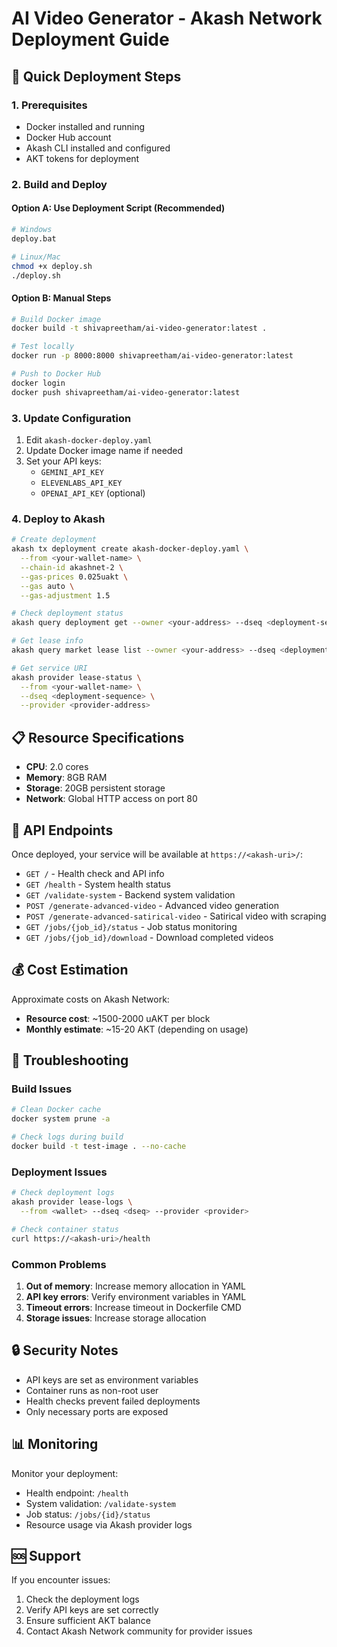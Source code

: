 # AI Video Generator - Akash Network Deployment Guide

## 🚀 Quick Deployment Steps

### 1. Prerequisites
- Docker installed and running
- Docker Hub account
- Akash CLI installed and configured
- AKT tokens for deployment

### 2. Build and Deploy

#### Option A: Use Deployment Script (Recommended)
```bash
# Windows
deploy.bat

# Linux/Mac
chmod +x deploy.sh
./deploy.sh
```

#### Option B: Manual Steps
```bash
# Build Docker image
docker build -t shivapreetham/ai-video-generator:latest .

# Test locally
docker run -p 8000:8000 shivapreetham/ai-video-generator:latest

# Push to Docker Hub
docker login
docker push shivapreetham/ai-video-generator:latest
```

### 3. Update Configuration
1. Edit `akash-docker-deploy.yaml`
2. Update Docker image name if needed
3. Set your API keys:
   - `GEMINI_API_KEY`
   - `ELEVENLABS_API_KEY` 
   - `OPENAI_API_KEY` (optional)

### 4. Deploy to Akash
```bash
# Create deployment
akash tx deployment create akash-docker-deploy.yaml \
  --from <your-wallet-name> \
  --chain-id akashnet-2 \
  --gas-prices 0.025uakt \
  --gas auto \
  --gas-adjustment 1.5

# Check deployment status
akash query deployment get --owner <your-address> --dseq <deployment-sequence>

# Get lease info
akash query market lease list --owner <your-address> --dseq <deployment-sequence>

# Get service URI
akash provider lease-status \
  --from <your-wallet-name> \
  --dseq <deployment-sequence> \
  --provider <provider-address>
```

## 📋 Resource Specifications

- **CPU**: 2.0 cores
- **Memory**: 8GB RAM  
- **Storage**: 20GB persistent storage
- **Network**: Global HTTP access on port 80

## 🔧 API Endpoints

Once deployed, your service will be available at `https://<akash-uri>/`:

- `GET /` - Health check and API info
- `GET /health` - System health status
- `GET /validate-system` - Backend system validation
- `POST /generate-advanced-video` - Advanced video generation
- `POST /generate-advanced-satirical-video` - Satirical video with scraping
- `GET /jobs/{job_id}/status` - Job status monitoring
- `GET /jobs/{job_id}/download` - Download completed videos

## 💰 Cost Estimation

Approximate costs on Akash Network:
- **Resource cost**: ~1500-2000 uAKT per block
- **Monthly estimate**: ~15-20 AKT (depending on usage)

## 🐛 Troubleshooting

### Build Issues
```bash
# Clean Docker cache
docker system prune -a

# Check logs during build
docker build -t test-image . --no-cache
```

### Deployment Issues
```bash
# Check deployment logs
akash provider lease-logs \
  --from <wallet> --dseq <dseq> --provider <provider>

# Check container status
curl https://<akash-uri>/health
```

### Common Problems
1. **Out of memory**: Increase memory allocation in YAML
2. **API key errors**: Verify environment variables in YAML
3. **Timeout errors**: Increase timeout in Dockerfile CMD
4. **Storage issues**: Increase storage allocation

## 🔒 Security Notes

- API keys are set as environment variables
- Container runs as non-root user
- Health checks prevent failed deployments
- Only necessary ports are exposed

## 📊 Monitoring

Monitor your deployment:
- Health endpoint: `/health`
- System validation: `/validate-system`
- Job status: `/jobs/{id}/status`
- Resource usage via Akash provider logs

## 🆘 Support

If you encounter issues:
1. Check the deployment logs
2. Verify API keys are set correctly
3. Ensure sufficient AKT balance
4. Contact Akash Network community for provider issues